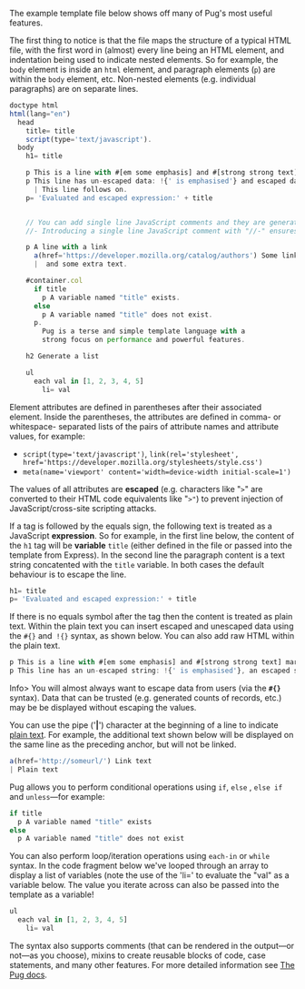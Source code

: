 The example template file below shows off many of Pug's most useful features.

The first thing to notice is that the file maps the structure of a typical HTML file, with the first word in (almost) every line being an HTML element, and indentation being used to indicate nested elements. So for example, the `body` element is inside an `html` element, and paragraph elements (`p`) are within the `body` element, etc. Non-nested elements (e.g. individual paragraphs) are on separate lines.
    
```js    
doctype html
html(lang="en")
  head
    title= title
    script(type='text/javascript').
  body
    h1= title

    p This is a line with #[em some emphasis] and #[strong strong text] markup.
    p This line has un-escaped data: !{' is emphasised'} and escaped data: #{' is not emphasised'}. 
      | This line follows on.
    p= 'Evaluated and escaped expression:' + title


    // You can add single line JavaScript comments and they are generated to HTML comments
    //- Introducing a single line JavaScript comment with "//-" ensures the comment isn't rendered to HTML 

    p A line with a link 
      a(href='https://developer.mozilla.org/catalog/authors') Some link text
      |  and some extra text.

    #container.col
      if title
        p A variable named "title" exists.
      else
        p A variable named "title" does not exist.
      p.
        Pug is a terse and simple template language with a
        strong focus on performance and powerful features.

    h2 Generate a list

    ul
      each val in [1, 2, 3, 4, 5]
        li= val
```

Element attributes are defined in parentheses after their associated element. Inside the parentheses, the attributes are defined in comma- or whitespace- separated lists of the pairs of attribute names and attribute values, for example:

* `script(type='text/javascript')`, `link(rel='stylesheet', href='https://developer.mozilla.org/stylesheets/style.css')`
* `meta(name='viewport' content='width=device-width initial-scale=1')`

The values of all attributes are **escaped** (e.g. characters like "`>`" are converted to their HTML code equivalents like "`>"`) to prevent injection of JavaScript/cross-site scripting attacks.

If a tag is followed by the equals sign, the following text is treated as a JavaScript **expression**. So for example, in the first line below, the content of the `h1` tag will be **variable** `title` (either defined in the file or passed into the template from Express). In the second line the paragraph content is a text string concatented with the `title` variable. In both cases the default behaviour is to escape the line.
    
```js    
h1= title 
p= 'Evaluated and escaped expression:' + title
```

If there is no equals symbol after the tag then the content is treated as plain text. Within the plain text you can insert escaped and unescaped data using the `#{}` and` !{}` syntax, as shown below. You can also add raw HTML within the plain text.
    
```js    
p This is a line with #[em some emphasis] and #[strong strong text] markup. 
p This line has an un-escaped string: !{' is emphasised'}, an escaped string: #{' is not emphasised'}, and escaped variables: #{title}.
```

Info> You will almost always want to escape data from users (via the **`#{}`** syntax). Data that can be trusted (e.g. generated counts of records, etc.) may be be displayed without escaping the values.

You can use the pipe ('**|**') character at the beginning of a line to indicate [plain text](https://pugjs.org/language/plain-text.html). For example, the additional text shown below will be displayed on the same line as the preceding anchor, but will not be linked.
    
```js    
a(href='http://someurl/') Link text
| Plain text
```

Pug allows you to perform conditional operations using `if`, `else` , `else if` and `unless`—for example:
    
```js    
if title
  p A variable named "title" exists
else
  p A variable named "title" does not exist
```

You can also perform loop/iteration operations using `each-in` or `while` syntax. In the code fragment below we've looped through an array to display a list of variables (note the use of the 'li=' to evaluate the "val" as a variable below. The value you iterate across can also be passed into the template as a variable!
    
```js    
ul
  each val in [1, 2, 3, 4, 5]
    li= val
```

The syntax also supports comments (that can be rendered in the output—or not—as you choose), mixins to create reusable blocks of code, case statements, and many other features. For more detailed information see [The Pug docs](https://pugjs.org/api/getting-started.html).
